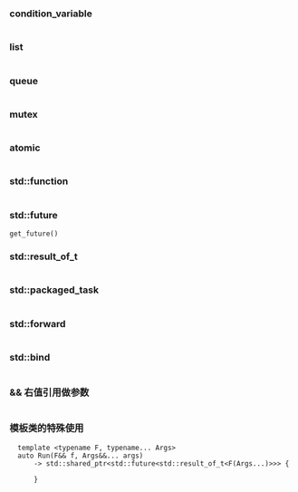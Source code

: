 ### condition_variable
```
```
### list
```
```
### queue
```
```
### mutex
```
```
### atomic
```
```
### std::function
```
```
### std::future 
```
get_future() 
```
### std::result_of_t
```
```
### std::packaged_task
```
```
### std::forward
```
```
### std::bind
```
```
### && 右值引用做参数
```
```
### 模板类的特殊使用
```
  template <typename F, typename... Args>
  auto Run(F&& f, Args&&... args)
      -> std::shared_ptr<std::future<std::result_of_t<F(Args...)>>> {
        
      }
```